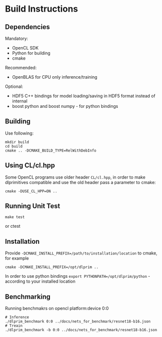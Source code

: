 # Build Instructions
## Dependencies

Mandatory:

- OpenCL SDK
- Python for building
- cmake

Recommended:

- OpenBLAS for CPU only inference/training 

Optional:

- HDF5 C++ bindings for model loading/saving in HDF5 format instead of internal
- boost python and boost numpy - for python bindings



## Building

Use following:

    mkdir build
    cd build
    cmake .. -DCMAKE_BUILD_TYPE=RelWithDebInfo

## Using CL/cl.hpp

Some OpenCL programs use older header `CL/cl.hpp`, in order to make dlprimitives compatible and use the old header pass a parameter to cmake:

    cmake -DUSE_CL_HPP=ON ..

## Running Unit Test

    make test

or
    ctest


## Installation

Provide `-DCMAKE_INSTALL_PREFIX=/path/to/installation/location` to cmake, for example

    cmake -DCMAKE_INSTALL_PREFIX=/opt/dlprim ..

In order to use python bindings  `export PYTHONPATH=/opt/dlprim/python` - according to your installed location
    

## Benchmarking

Running benchmakrs on opencl platform:device 0:0

    # Inference
    ./dlprim_benchmark 0:0 ../docs/nets_for_benchmark/resnet18-b16.json
    # Treain
    ./dlprim_benchmark -b 0:0 ../docs/nets_for_benchmark/resnet18-b16.json



